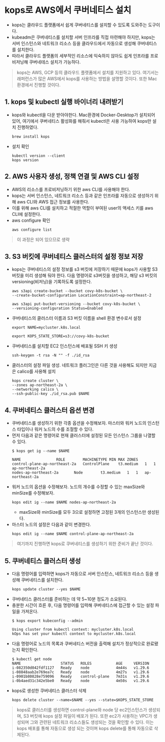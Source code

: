 # kops로 AWS에서 쿠버네티스 설치
- kops는 클라우드 플랫폼에서 쉽게 쿠버네티스를 설치할 수 있도록 도와주는 도구이다.
- kubeadm은 쿠버네티스를 설치할 서버 인프라를 직접 마련해야 하지만, kops는 서버 인스턴스와 네트워크 리소스 등을 클라우드에서 자동으로 생성해 쿠버네티스를 설치한다.
- 따라서 클라우드 플랫폼의 세부적인 리소스에 익숙하지 않아도 쉽게 인프라를 프로비저닝해 쿠버네테스 설치가 가능하다.

> kops는 AWS, GCP 등의 클라우드 플랫폼에서 설치를 지원하고 있다. 여기서는 래퍼런스가 많은 AWS에서 kops를 사용하는 방법을 설명할 것이다. 또한 Mac 환경에서 진행할 것이다.

## 1. kops 및 kubectl 실행 바이너리 내려받기
- kops와 kubectl을 다운 받아야한다. Mac환경에 Docker-Desktop가 설치되어 있어, 여기에서 쿠버네티스 활성화를 해줘서 kubectl은 사용 가능하여 kops만 설치 진행하였다.
    ```
    brew install kops
    ```
- 설치 확인
    ```
    kubectl version --client
    kops version
    ```

## 2. AWS 사용자 생성, 정책 연결 및 AWS CLI 설정
- AWS의 리소스를 프로비저닝하기 위한 aws CLI를 사용해야 한다.
- kops는 서버 인스턴스, 네트워크 리소스 등과 같은 인프라를 자동으로 생성하기 위해 aws CLI와 AWS 접근 정보를 사용한다.
- 이를 위해 aws CLI를 설치하고 적절한 역할이 부여된 user의 액세스 키를 aws CLI에 설정한다.
- aws configure 확인
    ```
    aws configure list
    ```

> 이 과정은 되어 있으므로 생략

## 3. S3 버킷에 쿠버네티스 클러스터의 설정 정보 저장
- kops는 쿠버네티스의 설정 정보를 s3 버킷에 저장하기 때문에 kops가 사용할 S3 버킷을 미리 생성해 둬야 한다. 다음 명령어로 s3버킷을 생성하고, 해당 s3 버킷의 versioning(비저닝)을 기록하도록 설정한다.
    ```
    aws s3api create-bucket --bucket covy-k8s-bucket \
    --create-bucket-configuration LocationConstraint=ap-northeast-2

    aws s3api put-bucket-versioning --bucket covy-k8s-bucket \
    --versioning-configuration Status=Enabled
    ```
- 쿠버네티스의 클러스터 이름과 S3 버킷 이름을 shell 환경 변수로서 설정
    ```
    export NAME=mycluster.k8s.local

    export KOPS_STATE_STORE=s3://covy-k8s-bucket
    ```
- 쿠버네티스를 설치할 EC2 인스턴스에 배포될 SSH 키 생성
    ```
    ssh-keygen -t rsa -N "" -f ./id_rsa
    ```
- 클러스터의 설정 파일 생성. 네트워크 플러그인은 다른 것을 사용해도 되지만 지금은 calico를 사용해 설치
    ```
    kops create cluster \
    --zones ap-northeast-2a \
    --networking calico \
    --ssh-public-key ./id_rsa.pub $NAME
    ```

## 4. 쿠버네티스 클러스터 옵션 변경
- 쿠버네티스를 생성하기 위한 각종 옵션을 수정해보자. 마스터와 워커 노드의 인스턴스 타입이나 워커 노드의 수를 조절할 수 있다.
- 먼저 다음과 같은 명령어로 현재 클러스터에 설정된 모든 인스턴스 그룹을 나열할 수 있다.
    ```
    $ kops get ig --name $NAME

    NAME				ROLE		MACHINETYPE	MIN	MAX	ZONES
    control-plane-ap-northeast-2a	ControlPlane	t3.medium	1	1	ap-northeast-2a
    nodes-ap-northeast-2a		Node		t3.medium	1	1	ap-northeast-2a
    ```
- 워커 노드의 옵션을 수정해보자. 노드의 개수를 수정할 수 있는 maxSize와 minSize를 수정해보자.
    ```
    kops edit ig --name $NAME nodes-ap-northeast-2a
    ```
    - maxSize와 minSize를 모두 3으로 설정하면 고정된 3개의 인스턴스만 생성된다.
- 마스터 노드의 설정은 다음과 같이 변경한다.
    ```
    kops edit ig --name $NAME control-plane-ap-northeast-2a
    ```

> 여기까지 진행하면 kops로 쿠버네티스를 생성하기 위한 준비가 끝난 것이다.

## 5. 쿠버네티스 클러스터 생성
- 다음 명령어를 입력하면 kops가 자동으로 서버 인스턴스, 네트워크 리소스 등을 생성해 쿠버네티스를 설치한다.
    ```
    kops update cluster --yes $NAME
    ```
- 쿠버네티스 클러스터를 준비하는 데 약 5~10분 정도가 소요된다.
- 충분한 시간이 흐른 후, 다음 명령어를 입력해 쿠버네티스에 접근할 수 있는 설정 파일을 가져온다.
    ```
    $ kops export kubeconfig --admin

    Using cluster from kubectl context: mycluster.k8s.local
    kOps has set your kubectl context to mycluster.k8s.local
    ```
- 다음 명령어로 노드의 목록과 쿠버네티스 버전을 출력해 설치가 정상적으로 완료됐는지 확인한다.
    ```
    $ kubectl get node
    NAME                  STATUS   ROLES           AGE     VERSION
    i-082350d042fdf1127   Ready    node            4m44s   v1.29.6
    i-08848aab2e769ea7c   Ready    node            4m27s   v1.29.6
    i-0901b80828e759096   Ready    control-plane   7m31s   v1.29.6
    i-0b4aed31c342e5be0   Ready    node            4m50s   v1.29.6
    ```
- kops로 생성한 쿠버네티스 클러스터 삭제
    ```
    kops delete cluster --name=$NAME --yes --state=$KOPS_STATE_STORE
    ```

> kops로 클러스터를 생성하면 control-plane와 node 당 ec2인스턴스가 생성되며, S3 버킷에 kops 설정 파일이 배포가 된다. 또한
> ec2가 사용하는 VPC가 생성되며 그와 관련된 네트워크 리소스들도 생성되는 것을 확인할 수 있다. 이는 kops 배포를 통해 자동으로 생성
> 되는 것이며 kops delete를 통해 자동으로 삭제된다.